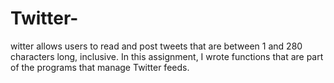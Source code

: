 # Twitter-
witter allows users to read and post tweets that are between 1 and 280 characters long, inclusive. In this assignment, I wrote functions that are part of the programs that manage Twitter feeds.
